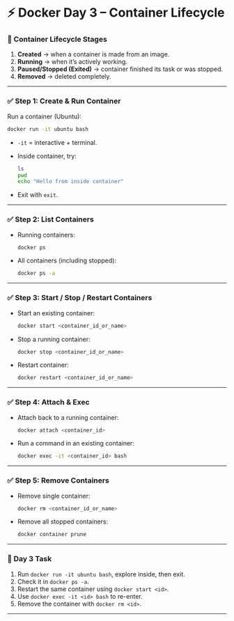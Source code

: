 

# ⚡ Docker Day 3 – Container Lifecycle

### 🔹 Container Lifecycle Stages

1. **Created** → when a container is made from an image.
2. **Running** → when it’s actively working.
3. **Paused/Stopped (Exited)** → container finished its task or was stopped.
4. **Removed** → deleted completely.

---

### ✅ Step 1: Create & Run Container

Run a container (Ubuntu):

```bash
docker run -it ubuntu bash
```

* `-it` = interactive + terminal.
* Inside container, try:

  ```bash
  ls
  pwd
  echo "Hello from inside container"
  ```
* Exit with `exit`.

---

### ✅ Step 2: List Containers

* Running containers:

  ```bash
  docker ps
  ```
* All containers (including stopped):

  ```bash
  docker ps -a
  ```

---

### ✅ Step 3: Start / Stop / Restart Containers

* Start an existing container:

  ```bash
  docker start <container_id_or_name>
  ```
* Stop a running container:

  ```bash
  docker stop <container_id_or_name>
  ```
* Restart container:

  ```bash
  docker restart <container_id_or_name>
  ```

---

### ✅ Step 4: Attach & Exec

* Attach back to a running container:

  ```bash
  docker attach <container_id>
  ```
* Run a command in an existing container:

  ```bash
  docker exec -it <container_id> bash
  ```

---

### ✅ Step 5: Remove Containers

* Remove single container:

  ```bash
  docker rm <container_id_or_name>
  ```
* Remove all stopped containers:

  ```bash
  docker container prune
  ```

---

### 📝 Day 3 Task

1. Run `docker run -it ubuntu bash`, explore inside, then exit.
2. Check it in `docker ps -a`.
3. Restart the same container using `docker start <id>`.
4. Use `docker exec -it <id> bash` to re-enter.
5. Remove the container with `docker rm <id>`.

---

